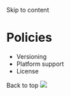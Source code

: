 Skip to content 
# Policies
  * Versioning
  * Platform support
  * License


Back to top 
![](https://cdn.usefathom.com/?h=https%3A%2F%2Fdocs.astral.sh&p=%2Fuv%2Freference%2Fpolicies%2F&r=&sid=ESKBRHGN&qs=%7B%7D&cid=24560705)
